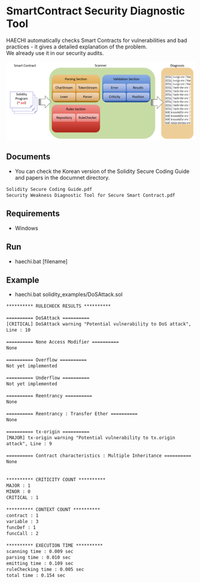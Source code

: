 # SmartContract Security Diagnostic Tool

HAECHI automatically checks Smart Contracts for vulnerabilities and bad practices - it gives a detailed explanation of the problem.   
We already use it in our security audits.   

![image](https://github.com/byunghyun23/haechi/blob/master/haechi.png)

## Documents
* You can check the Korean version of the Solidity Secure Coding Guide and papers in the documnet directory.
```
Solidity Secure Coding Guide.pdf
Security Weakness Diagnostic Tool for Secure Smart Contract.pdf
```

## Requirements
* Windows

## Run
* haechi.bat [filename]

## Example
* haechi.bat solidity_examples/DoSAttack.sol
```
********** RULECHECK RESULTS **********   
   
========== DoSAttack ==========   
[CRITICAL] DoSAttack warning "Potential vulnerability to DoS attack", Line : 10   
   
========== None Access Modifier ==========   
None   
   
========== Overflow ==========   
Not yet implemented   
   
========== Underflow ==========   
Not yet implemented   
   
========== Reentrancy ==========   
None   
   
========== Reentrancy : Transfer Ether ==========   
None   
   
========== tx-origin ==========   
[MAJOR] tx-origin warning "Potential vulnerability to tx.origin attack", Line : 9   
   
========== Contract characteristics : Multiple Inheritance ==========   
None   
   
   
********** CRITICITY COUNT **********   
MAJOR : 1   
MINOR : 0   
CRITICAL : 1   
   
********** CONTEXT COUNT **********   
contract : 1   
variable : 3   
funcDef : 1   
funcCall : 2   
   
********** EXECUTION TIME **********   
scanning time : 0.009 sec   
parsing time : 0.010 sec   
emitting time : 0.109 sec   
ruleChecking time : 0.005 sec   
total time : 0.154 sec   
```
